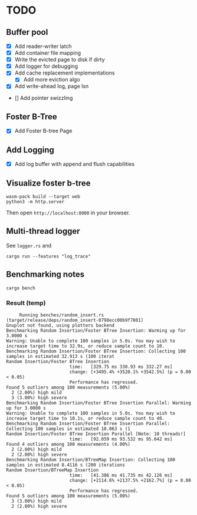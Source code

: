 # TODO

## Buffer pool
* [x] Add reader-writer latch
* [x] Add container file mapping
* [x] Write the evicted page to disk if dirty
* [x] Add logger for debugging
* [x] Add cache replacement implementations
    * [x] Add more eviction algo
* [x] Add write-ahead log, page lsn
* [] Add pointer swizzling

## Foster B-Tree
* [x] Add Foster B-tree Page

## Add Logging
* [x] Add log buffer with append and flush capabilities


## Visualize foster b-tree
```
wasm-pack build --target web
python3 -m http.server
```
Then open `http://localhost:8000` in your browser.


## Multi-thread logger
See `logger.rs` and 
```
cargo run --features "log_trace"
```

## Benchmarking notes

```
cargo bench
```

### Result (temp)
```
     Running benches/random_insert.rs (target/release/deps/random_insert-0798ecc00b9f7801)
Gnuplot not found, using plotters backend
Benchmarking Random Insertion/Foster BTree Insertion: Warming up for 3.0000 s
Warning: Unable to complete 100 samples in 5.0s. You may wish to increase target time to 32.9s, or reduce sample count to 10.
Benchmarking Random Insertion/Foster BTree Insertion: Collecting 100 samples in estimated 32.913 s (100 iterat
Random Insertion/Foster BTree Insertion
                        time:   [329.75 ms 330.93 ms 332.27 ms]
                        change: [+3495.4% +3520.1% +3542.5%] (p = 0.00 < 0.05)
                        Performance has regressed.
Found 5 outliers among 100 measurements (5.00%)
  2 (2.00%) high mild
  3 (3.00%) high severe
Benchmarking Random Insertion/Foster BTree Insertion Parallel: Warming up for 3.0000 s
Warning: Unable to complete 100 samples in 5.0s. You may wish to increase target time to 10.1s, or reduce sample count to 40.
Benchmarking Random Insertion/Foster BTree Insertion Parallel: Collecting 100 samples in estimated 10.063 s (1
Random Insertion/Foster BTree Insertion Parallel [Note: 10 threads!]
                        time:   [92.059 ms 93.532 ms 95.642 ms]
Found 4 outliers among 100 measurements (4.00%)
  2 (2.00%) high mild
  2 (2.00%) high severe
Benchmarking Random Insertion/BTreeMap Insertion: Collecting 100 samples in estimated 8.4116 s (200 iterations
Random Insertion/BTreeMap Insertion
                        time:   [41.386 ms 41.735 ms 42.126 ms]
                        change: [+2114.6% +2137.5% +2162.7%] (p = 0.00 < 0.05)
                        Performance has regressed.
Found 5 outliers among 100 measurements (5.00%)
  3 (3.00%) high mild
  2 (2.00%) high severe
```
